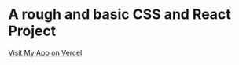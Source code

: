 # A rough and basic CSS and React Project 

[Visit My App on Vercel](react-open-qx3ihfrwl-annas-projects-d3515f19.vercel.app)

